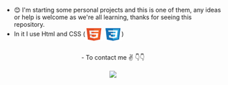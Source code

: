 - 😊 I'm starting some personal projects and this is one of them, any ideas or help is welcome as we're all learning, thanks for seeing this repository.
-  In it I use Html and CSS (<img align="center" alt="Lucas-HTML" height="30" width="40" src="https://raw.githubusercontent.com/devicons/devicon/master/icons/html5/html5-original.svg"> <img align="center" alt="Lucas-CSS" height="30" width="40" src="https://raw.githubusercontent.com/devicons/devicon/master/icons/css3/css3-original.svg">)
##
<div align="center">- To contact me ✌️ 👇👇 <br> <br> </div>
<div align="center">
<a href="https://www.linkedin.com/in/lucas-silva-bezerra-6223681b4/" target="_blank"><img src="https://img.shields.io/badge/-LinkedIn-%230077B5?style=for-the-badge&logo=linkedin&logoColor=white" target="_blank"></a> 
  </div>

